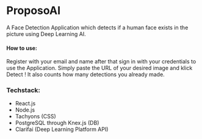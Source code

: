 # ProposoAI

A Face Detection Application which detects if a human face exists in the picture using Deep Learning AI.

#### How to use:
Register with your email and name after that sign in with your credentials to use the Application.
Simply paste the URL of your desired image and klick Detect ! It also counts how many detections you already made.

### Techstack:

- React.js
- Node.js
- Tachyons (CSS)
- PostgreSQL through Knex.js (DB)
- Clarifai (Deep Learning Platform API)



